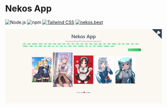 # Nekos App

![Node.js](https://img.shields.io/badge/node.js-20.12.2-blue)
![npm](https://img.shields.io/badge/npm-10.6.0-blue)
[![Tailwind CSS](https://img.shields.io/badge/tailwind_css-3.4.3-blue)](https://tailwindcss.com/)
[![nekos.best](https://img.shields.io/badge/nekos.best-2.0-blue)](https://nekos.best/)

![2024-07-05-04_13_02-1920px](https://github.com/peppapig13132/Nekos-app/blob/development/public/assets/images/readme/2024-07-05-04_13_02-1920px.png)